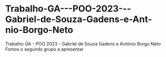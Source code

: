 # Trabalho-GA---POO-2023---Gabriel-de-Souza-Gadens-e-Ant-nio-Borgo-Neto
Trabalho GA - POO 2023 - Gabriel de Souza Gadens e Antônio Borgo Neto
Fomos o segundo grupo a apresentar 
